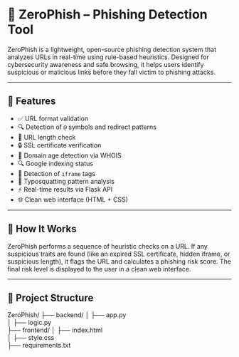 # 🔐 ZeroPhish – Phishing Detection Tool

ZeroPhish is a lightweight, open-source phishing detection system that analyzes URLs in real-time using rule-based heuristics. Designed for cybersecurity awareness and safe browsing, it helps users identify suspicious or malicious links before they fall victim to phishing attacks.

---

## 🚀 Features

- ✅ URL format validation
- 🔍 Detection of `@` symbols and redirect patterns
- 🔗 URL length check
- 🔒 SSL certificate verification
- 📆 Domain age detection via WHOIS
- 🔍 Google indexing status
- 🧩 Detection of `iframe` tags
- 🤖 Typosquatting pattern analysis
- ⚡ Real-time results via Flask API
- 🌐 Clean web interface (HTML + CSS)

---

## 🧠 How It Works

ZeroPhish performs a sequence of heuristic checks on a URL. If any suspicious traits are found (like an expired SSL certificate, hidden iframe, or suspicious length), it flags the URL and calculates a phishing risk score. The final risk level is displayed to the user in a clean web interface.

---

## 📂 Project Structure

ZeroPhish/
├── backend/
│   ├── app.py           
│   ├── logic.py         
├── frontend/
│   ├── index.html       
│   ├── style.css       
├── requirements.txt     
